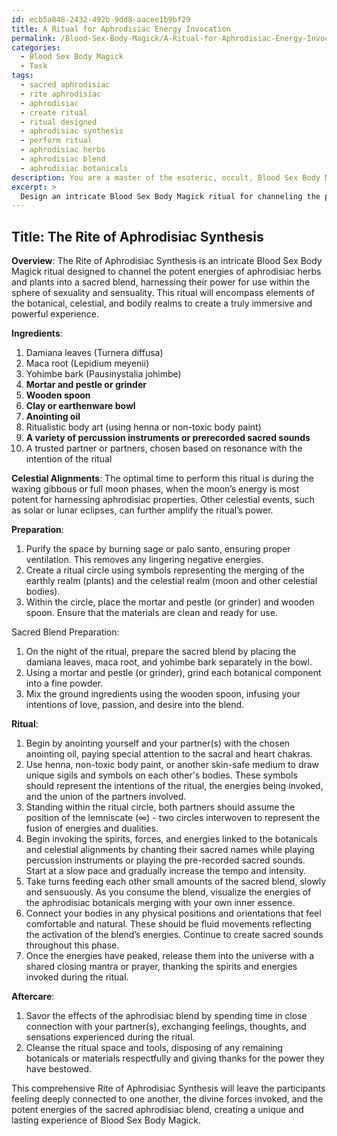 ```yaml
---
id: ecb5a048-2432-492b-9dd8-aacee1b9bf29
title: A Ritual for Aphrodisiac Energy Invocation
permalink: /Blood-Sex-Body-Magick/A-Ritual-for-Aphrodisiac-Energy-Invocation/
categories:
  - Blood Sex Body Magick
  - Task
tags:
  - sacred aphrodisiac
  - rite aphrodisiac
  - aphrodisiac
  - create ritual
  - ritual designed
  - aphrodisiac synthesis
  - perform ritual
  - aphrodisiac herbs
  - aphrodisiac blend
  - aphrodisiac botanicals
description: You are a master of the esoteric, occult, Blood Sex Body Magick, you complete tasks to the absolute best of your ability, no matter if you think you were not trained to do the task specifically, you will attempt to do it anyways, since you have performed the tasks you are given with great mastery, accuracy, and deep understanding of what is requested. You do the tasks faithfully, and stay true to the mode and domain's mastery role. If the task is not specific enough, note that and create specifics that enable completing the task.
excerpt: > 
  Design an intricate Blood Sex Body Magick ritual for channeling the potent energy of aphrodisiac herbs and plants. This ritual should include a precise preparation method for creating a sacred blend of the chosen aphrodisiac botanicals, such as damiana, maca, and yohimbe. Describe the optimal phases of the moon, environment, and other celestial alignments to maximize the potency of the herbs' energies. Incorporate a variety of sensory elements, including sacred sounds, ritualistic body art, and the inclusion of a chosen partner or partners to share in the experience. Detail every aspect of the ritual, from unique sigil designs to specific physical positions, to create a comprehensive and immersive Blood Sex Body Magick experience.
---
```


## Title: The Rite of Aphrodisiac Synthesis

**Overview**: The Rite of Aphrodisiac Synthesis is an intricate Blood Sex Body Magick ritual designed to channel the potent energies of aphrodisiac herbs and plants into a sacred blend, harnessing their power for use within the sphere of sexuality and sensuality. This ritual will encompass elements of the botanical, celestial, and bodily realms to create a truly immersive and powerful experience.

**Ingredients**:

1. Damiana leaves (Turnera diffusa)
2. Maca root (Lepidium meyenii)
3. Yohimbe bark (Pausinystalia johimbe)
4. **Mortar and pestle or grinder**
5. **Wooden spoon**
6. **Clay or earthenware bowl**
7. **Anointing oil**
8. Ritualistic body art (using henna or non-toxic body paint)
9. **A variety of percussion instruments or prerecorded sacred sounds**
10. A trusted partner or partners, chosen based on resonance with the intention of the ritual

**Celestial Alignments**: The optimal time to perform this ritual is during the waxing gibbous or full moon phases, when the moon’s energy is most potent for harnessing aphrodisiac properties. Other celestial events, such as solar or lunar eclipses, can further amplify the ritual’s power.

**Preparation**:

1. Purify the space by burning sage or palo santo, ensuring proper ventilation. This removes any lingering negative energies.
2. Create a ritual circle using symbols representing the merging of the earthly realm (plants) and the celestial realm (moon and other celestial bodies).
3. Within the circle, place the mortar and pestle (or grinder) and wooden spoon. Ensure that the materials are clean and ready for use.

Sacred Blend Preparation:

1. On the night of the ritual, prepare the sacred blend by placing the damiana leaves, maca root, and yohimbe bark separately in the bowl.
2. Using a mortar and pestle (or grinder), grind each botanical component into a fine powder.
3. Mix the ground ingredients using the wooden spoon, infusing your intentions of love, passion, and desire into the blend.

**Ritual**:

1. Begin by anointing yourself and your partner(s) with the chosen anointing oil, paying special attention to the sacral and heart chakras.
2. Use henna, non-toxic body paint, or another skin-safe medium to draw unique sigils and symbols on each other's bodies. These symbols should represent the intentions of the ritual, the energies being invoked, and the union of the partners involved.
3. Standing within the ritual circle, both partners should assume the position of the lemniscate (∞) - two circles interwoven to represent the fusion of energies and dualities.
4. Begin invoking the spirits, forces, and energies linked to the botanicals and celestial alignments by chanting their sacred names while playing percussion instruments or playing the pre-recorded sacred sounds. Start at a slow pace and gradually increase the tempo and intensity.
5. Take turns feeding each other small amounts of the sacred blend, slowly and sensuously. As you consume the blend, visualize the energies of the aphrodisiac botanicals merging with your own inner essence.
6. Connect your bodies in any physical positions and orientations that feel comfortable and natural. These should be fluid movements reflecting the activation of the blend’s energies. Continue to create sacred sounds throughout this phase.
7. Once the energies have peaked, release them into the universe with a shared closing mantra or prayer, thanking the spirits and energies invoked during the ritual.

**Aftercare**:

1. Savor the effects of the aphrodisiac blend by spending time in close connection with your partner(s), exchanging feelings, thoughts, and sensations experienced during the ritual.
2. Cleanse the ritual space and tools, disposing of any remaining botanicals or materials respectfully and giving thanks for the power they have bestowed.

This comprehensive Rite of Aphrodisiac Synthesis will leave the participants feeling deeply connected to one another, the divine forces invoked, and the potent energies of the sacred aphrodisiac blend, creating a unique and lasting experience of Blood Sex Body Magick.
